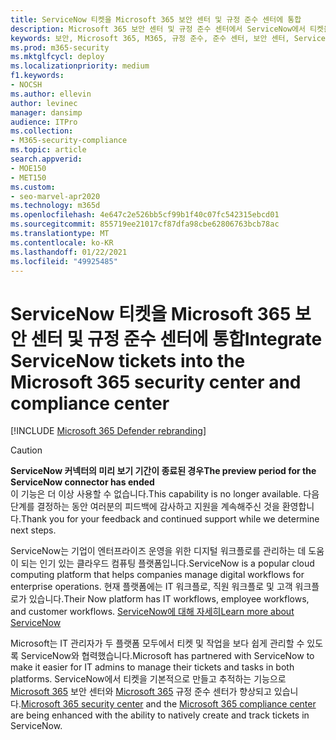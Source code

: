 ```yaml
---
title: ServiceNow 티켓을 Microsoft 365 보안 센터 및 규정 준수 센터에 통합
description: Microsoft 365 보안 센터 및 규정 준수 센터에서 ServiceNow에서 티켓을 만들고 추적하는 방법을 학습합니다.
keywords: 보안, Microsoft 365, M365, 규정 준수, 준수 센터, 보안 센터, ServiceNow, 티켓, 작업, SNOW, 연결
ms.prod: m365-security
ms.mktglfcycl: deploy
ms.localizationpriority: medium
f1.keywords:
- NOCSH
ms.author: ellevin
author: levinec
manager: dansimp
audience: ITPro
ms.collection:
- M365-security-compliance
ms.topic: article
search.appverid:
- MOE150
- MET150
ms.custom:
- seo-marvel-apr2020
ms.technology: m365d
ms.openlocfilehash: 4e647c2e526bb5cf99b1f40c07fc542315ebcd01
ms.sourcegitcommit: 855719ee21017cf87dfa98cbe62806763bcb78ac
ms.translationtype: MT
ms.contentlocale: ko-KR
ms.lasthandoff: 01/22/2021
ms.locfileid: "49925485"
---
```

# <a name="integrate-servicenow-tickets-into-the-microsoft-365-security-center-and-compliance-center"></a><span data-ttu-id="ebfcf-104">ServiceNow 티켓을 Microsoft 365 보안 센터 및 규정 준수 센터에 통합</span><span class="sxs-lookup"><span data-stu-id="ebfcf-104">Integrate ServiceNow tickets into the Microsoft 365 security center and compliance center</span></span>

[!INCLUDE [Microsoft 365 Defender rebranding](../includes/microsoft-defender.md)]

>[!CAUTION]
><span data-ttu-id="ebfcf-105">**ServiceNow 커넥터의 미리 보기 기간이 종료된 경우**</span><span class="sxs-lookup"><span data-stu-id="ebfcf-105">**The preview period for the ServiceNow connector has ended**</span></span><br>
><span data-ttu-id="ebfcf-106">이 기능은 더 이상 사용할 수 없습니다.</span><span class="sxs-lookup"><span data-stu-id="ebfcf-106">This capability is no longer available.</span></span> <span data-ttu-id="ebfcf-107">다음 단계를 결정하는 동안 여러분의 피드백에 감사하고 지원을 계속해주신 것을 환영합니다.</span><span class="sxs-lookup"><span data-stu-id="ebfcf-107">Thank you for your feedback and continued support while we determine next steps.</span></span>

<span data-ttu-id="ebfcf-108">ServiceNow는 기업이 엔터프라이즈 운영을 위한 디지털 워크플로를 관리하는 데 도움이 되는 인기 있는 클라우드 컴퓨팅 플랫폼입니다.</span><span class="sxs-lookup"><span data-stu-id="ebfcf-108">ServiceNow is a popular cloud computing platform that helps companies manage digital workflows for enterprise operations.</span></span> <span data-ttu-id="ebfcf-109">현재 플랫폼에는 IT 워크플로, 직원 워크플로 및 고객 워크플로가 있습니다.</span><span class="sxs-lookup"><span data-stu-id="ebfcf-109">Their Now platform has IT workflows, employee workflows, and customer workflows.</span></span> [<span data-ttu-id="ebfcf-110">ServiceNow에 대해 자세히</span><span class="sxs-lookup"><span data-stu-id="ebfcf-110">Learn more about ServiceNow</span></span>](https://www.servicenow.com/)

<span data-ttu-id="ebfcf-111">Microsoft는 IT 관리자가 두 플랫폼 모두에서 티켓 및 작업을 보다 쉽게 관리할 수 있도록 ServiceNow와 협력했습니다.</span><span class="sxs-lookup"><span data-stu-id="ebfcf-111">Microsoft has partnered with ServiceNow to make it easier for IT admins to manage their tickets and tasks in both platforms.</span></span> <span data-ttu-id="ebfcf-112">ServiceNow에서 티켓을 기본적으로 만들고 추적하는 기능으로 [Microsoft 365](overview-security-center.md) 보안 센터와 [Microsoft 365](https://docs.microsoft.com/microsoft-365/compliance/microsoft-365-compliance-center) 규정 준수 센터가 향상되고 있습니다.</span><span class="sxs-lookup"><span data-stu-id="ebfcf-112">[Microsoft 365 security center](overview-security-center.md) and the [Microsoft 365 compliance center](https://docs.microsoft.com/microsoft-365/compliance/microsoft-365-compliance-center) are being enhanced with the ability to natively create and track tickets in ServiceNow.</span></span>
